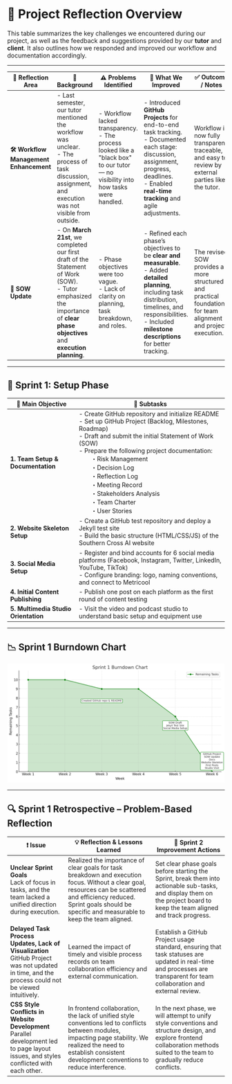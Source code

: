 # 📘 Project Reflection Overview

This table summarizes the key challenges we encountered during our project, as well as the feedback and suggestions provided by our **tutor** and **client**. It also outlines how we responded and improved our workflow and documentation accordingly.

---

| 🌟 **Reflection Area** | 🧠 **Background** | ⚠️ **Problems Identified** | 🔧 **What We Improved** | ✅ **Outcome / Notes** | 👥 **Executor** |
|------------------------|------------------|-----------------------------|--------------------------|------------------------|--------------|
| **🛠 Workflow Management Enhancement** | - Last semester, our tutor mentioned the workflow was unclear.<br>- The process of task discussion, assignment, and execution was not visible from outside. | - Workflow lacked transparency.<br>- The process looked like a "black box" to our tutor — no visibility into how tasks were handled. | - Introduced **GitHub Projects** for end-to-end task tracking.<br>- Documented each stage: discussion, assignment, progress, deadlines.<br>- Enabled **real-time tracking** and agile adjustments. | Workflow is now fully transparent, traceable, and easy to review by external parties like the tutor. | 👨‍💻 Project Team |
| **📝 SOW Update** | - On **March 21st**, we completed our first draft of the Statement of Work (SOW).<br>- Tutor emphasized the importance of **clear phase objectives** and **execution planning**. | - Phase objectives were too vague.<br>- Lack of clarity on planning, task breakdown, and roles. | - Refined each phase’s objectives to be **clear and measurable**.<br>- Added **detailed planning**, including task distribution, timelines, and responsibilities.<br>- Included **milestone descriptions** for better tracking. | The revised SOW provides a more structured and practical foundation for team alignment and project execution. | 👩‍💼 Xuefei Luan |

---

## 🚀 Sprint 1: Setup Phase

| 🏁 **Main Objective** | 🔧 **Subtasks** |
|------------------------|----------------------------|
| **1. Team Setup & Documentation** | - Create GitHub repository and initialize README<br>- Set up GitHub Project (Backlog, Milestones, Roadmap)<br>- Draft and submit the initial Statement of Work (SOW)<br>- Prepare the following project documentation:<br>  ・Risk Management<br>  ・Decision Log<br>  ・Reflection Log<br>  ・Meeting Record<br>  ・Stakeholders Analysis<br>  ・Team Charter<br>  ・User Stories |
| **2. Website Skeleton Setup** | - Create a GitHub test repository and deploy a Jekyll test site<br>- Build the basic structure (HTML/CSS/JS) of the Southern Cross AI website |
| **3. Social Media Setup** | - Register and bind accounts for 6 social media platforms (Facebook, Instagram, Twitter, LinkedIn, YouTube, TikTok)<br>- Configure branding: logo, naming conventions, and connect to Metricool |
| **4. Initial Content Publishing** | - Publish one post on each platform as the first round of content testing |
| **5. Multimedia Studio Orientation** | - Visit the video and podcast studio to understand basic setup and equipment use |

---

## 📉 Sprint 1 Burndown Chart

![Sprint 1 Progress](ReflectionLog/burn_chart_sprint1.png)

---

## 🔍 Sprint 1 Retrospective – Problem-Based Reflection

| ❗ Issue | 💡 Reflection & Lessons Learned | 🔧 Sprint 2 Improvement Actions |
|--------|-------------------------------|---------------------------------|
| **Unclear Sprint Goals**<br>Lack of focus in tasks, and the team lacked a unified direction during execution. | Realized the importance of clear goals for task breakdown and execution focus. Without a clear goal, resources can be scattered and efficiency reduced. Sprint goals should be specific and measurable to keep the team aligned. | Set clear phase goals before starting the Sprint, break them into actionable sub-tasks, and display them on the project board to keep the team aligned and track progress. |
| **Delayed Task Process Updates, Lack of Visualization**<br>GitHub Project was not updated in time, and the process could not be viewed intuitively. | Learned the impact of timely and visible process records on team collaboration efficiency and external communication. | Establish a GitHub Project usage standard, ensuring that task statuses are updated in real-time and processes are transparent for team collaboration and external review. |
| **CSS Style Conflicts in Website Development**<br>Parallel development led to page layout issues, and styles conflicted with each other. | In frontend collaboration, the lack of unified style conventions led to conflicts between modules, impacting page stability. We realized the need to establish consistent development conventions to reduce interference. | In the next phase, we will attempt to unify style conventions and structure design, and explore frontend collaboration methods suited to the team to gradually reduce conflicts. |


